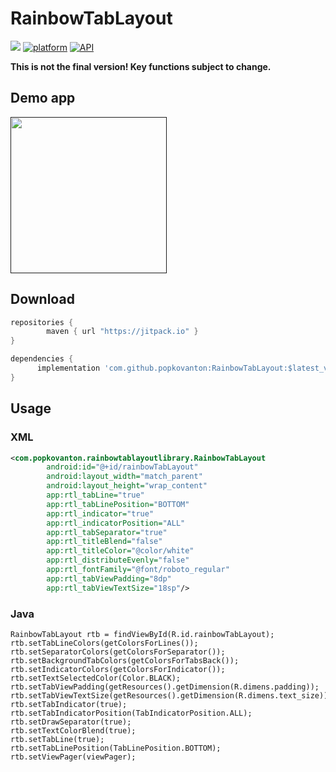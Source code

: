 # RainbowTabLayout
[![](https://jitpack.io/v/popkovanton/RainbowTabLayout.svg)](https://jitpack.io/#popkovanton/RainbowTabLayout)
[![platform](https://img.shields.io/badge/platform-Android-green.svg)](https://www.android.com)
[![API](https://img.shields.io/badge/API-14%2B-brightgreen.svg?style=flat)](https://android-arsenal.com/api?level=14)

**This is not the final version! Key functions subject to change.**

## Demo app
[<img src="media/rainbow_tabs_demo.gif" width="250" />]()

## Download

```groovy
repositories {
        maven { url "https://jitpack.io" }
}

dependencies {
      implementation 'com.github.popkovanton:RainbowTabLayout:$latest_version'
}
```

## Usage


### XML

```XML
<com.popkovanton.rainbowtablayoutlibrary.RainbowTabLayout
        android:id="@+id/rainbowTabLayout"
        android:layout_width="match_parent"
        android:layout_height="wrap_content"
        app:rtl_tabLine="true"
        app:rtl_tabLinePosition="BOTTOM"
        app:rtl_indicator="true"
        app:rtl_indicatorPosition="ALL"
        app:rtl_tabSeparator="true"
        app:rtl_titleBlend="false"      
        app:rtl_titleColor="@color/white"      
        app:rtl_distributeEvenly="false"
        app:rtl_fontFamily="@font/roboto_regular"
        app:rtl_tabViewPadding="8dp"
        app:rtl_tabViewTextSize="18sp"/>
```

### Java

```code
RainbowTabLayout rtb = findViewById(R.id.rainbowTabLayout);
rtb.setTabLineColors(getColorsForLines());
rtb.setSeparatorColors(getColorsForSeparator());
rtb.setBackgroundTabColors(getColorsForTabsBack());
rtb.setIndicatorColors(getColorsForIndicator());
rtb.setTextSelectedColor(Color.BLACK);
rtb.setTabViewPadding(getResources().getDimension(R.dimens.padding));
rtb.setTabViewTextSize(getResources().getDimension(R.dimens.text_size));
rtb.setTabIndicator(true);
rtb.setTabIndicatorPosition(TabIndicatorPosition.ALL);
rtb.setDrawSeparator(true);
rtb.setTextColorBlend(true);
rtb.setTabLine(true);
rtb.setTabLinePosition(TabLinePosition.BOTTOM);
rtb.setViewPager(viewPager);
```
